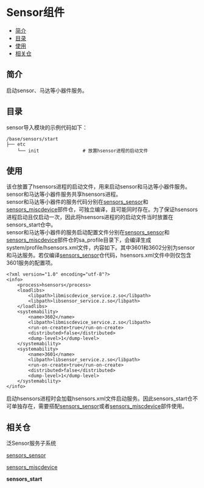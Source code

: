 # Sensor组件<a name="ZH-CN_TOPIC_0000001148682248"></a>

-   [简介](#section11660541593)
-   [目录](#section44981327519)
-   [使用](#section1581412211528)
-   [相关仓](#section96071132185310)

## 简介<a name="section11660541593"></a>
启动sensor、马达等小器件服务。

## 目录<a name="section44981327519"></a>

sensor导入模块的示例代码如下：

```
/base/sensors/start
├── etc
    └── init                # 放置hsensor进程的启动文件
```

## 使用<a name="section1581412211528"></a>
该仓放置了hsensors进程的启动文件，用来启动sensor和马达等小器件服务。sensor和马达等小器件服务共享hsensors进程。<br>
sensor和马达等小器件的服务代码分别在[sensors\_sensor](https://gitee.com/openharmony/sensors_sensor)和[sensors\_miscdevice](https://gitee.com/openharmony/sensors_miscdevice)部件仓，可独立编译，且可能同时存在。为了保证hsensors进程启动且仅启动一次，因此将hsensors进程的的启动文件当时放置在sensors_start仓中。<br>
sensor和马达等小器件的服务启动配置文件分别在[sensors\_sensor](https://gitee.com/openharmony/sensors_sensor)和[sensors\_miscdevice](https://gitee.com/openharmony/sensors_miscdevice)部件仓的sa_profile目录下，会编译生成system/profile/hsensors.xml文件，内容如下。其中3601和3602分别为sensor和马达服务。若仅编译[sensors\_sensor](https://gitee.com/openharmony/sensors_sensor)仓代码，hsensors.xml文件中则仅包含3601服务的配置项。<br>
```
<?xml version="1.0" encoding="utf-8"?>
<info>
    <process>hsensors</process>
    <loadlibs>
        <libpath>libmiscdevice_service.z.so</libpath>
        <libpath>libsensor_service.z.so</libpath>
    </loadlibs>
    <systemability>
        <name>3602</name>
        <libpath>libmiscdevice_service.z.so</libpath>
        <run-on-create>true</run-on-create>
        <distributed>false</distributed>
        <dump-level>1</dump-level>
    </systemability>
    <systemability>
        <name>3601</name>
        <libpath>libsensor_service.z.so</libpath>
        <run-on-create>true</run-on-create>
        <distributed>false</distributed>
        <dump-level>1</dump-level>
    </systemability>
</info>
```
启动hsensors进程时会加载hsensors.xml文件启动服务。因此sensors_start仓不可单独存在，需要搭配[sensors\_sensor](https://gitee.com/openharmony/sensors_sensor)或者[sensors\_miscdevice](https://gitee.com/openharmony/sensors_miscdevice)部件使用。

## 相关仓<a name="section96071132185310"></a>

泛Sensor服务子系统

[sensors\_sensor](https://gitee.com/openharmony/sensors_sensor)

[sensors\_miscdevice](https://gitee.com/openharmony/sensors_miscdevice)

**sensors\_start**

